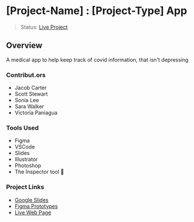 # [Project-Name] : [Project-Type] App
> Status: [Live Project](https://username.github.io/UX_UI_PROJECT_3/)
## Overview
A medical app to help keep track of covid information, that isn't depressing
### Contribut.ors
* Jacob Carter
* Scott Stewart
* Sonia Lee
* Sara Walker
* Victoria Paniagua 
### Tools Used
* Figma
* VSCode
* Slides
* Illustrator
* Photoshop
* The Inspector tool 🙌

### Project Links
- [Google Slides](https://docs.google.com/presentation/d/1Zd635RmPyCb-0jKmpthID10GoQ7kuLuADNF1eNr71GM/edit#slide=id.gb9909ad85d_0_0)
- [Figma Prototypes](https://www.figma.com/file/9hIPysi9XntCsweRYePuE8/Undetermined-COVID-19-App?node-id=406%3A14108)
- [Live Web Page](https://jacobcarter5550.github.io/UI_UX_PROJECT_3/test)